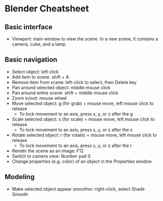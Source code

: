 # Blender Cheatsheet

## Basic interface

- Viewport: main window to view the scene. In a new scene, it contains a camera, cube, and a lamp.

## Basic navigation

- Select object: left click
- Add item to scene: shift + A
- Remove item from scene: left-click to select, then Delete key
- Pan around selected object: middle mouse click
- Pan around entire scene: shift + middle mouse click
- Zoom in/out: mouse wheel
- Move selected object: g (for grab) + mouse move, left mouse click to release
  - To lock movement to an axis, press x, y, or z after the g
- Scale selected object: s (for scale) + mouse move, left mouse click to release
  - To lock movement to an axis, press x, y, or z after the s
- Rotate selected object: r (for rotate) + mouse move, left mouse click to release
  - To lock movement to an axis, press x, y, or z after the r
- Render the scene as an image: F12
- Switch to camera view: Number pad 0
- Change properties (e.g. color) of an object in the Properties window

## Modeling

- Make selected object appear smoother: right-click, select Shade Smooth
